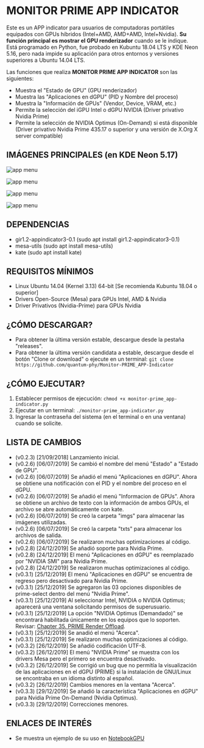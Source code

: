 # MONITOR PRIME APP INDICATOR
Este es un APP indicator para usuarios de computadoras portátiles equipados con GPUs híbridos (Intel+AMD, AMD+AMD, Intel+Nvidia). **Su función principal es mostrar el GPU renderizador** cuando se le indique.
Está programado en Python, fue probado en Kubuntu 18.04 LTS y KDE Neon 5.16, pero nada impide su aplicación para otros entornos y versiones superiores a Ubuntu 14.04 LTS.

Las funciones que realiza **MONITOR PRIME APP INDICATOR** son las siguientes:

- Muestra el "Estado de GPU" (GPU renderizador)
- Muestra las "Aplicaciones en dGPU" (PID y Nombre del proceso)
- Muestra la "Información de GPUs" (Vendor, Device, VRAM, etc.)
- Permite la selección del iGPU Intel o dGPU NVIDIA (Driver privativo Nvidia Prime)
- Permite la selección de NVIDIA Optimus (On-Demand) si está disponible (Driver privativo Nvidia Prime 435.17 o superior y una versión de X.Org X server compatible)

## IMÁGENES PRINCIPALES (en KDE Neon 5.17)

![app menu](https://lh3.googleusercontent.com/-tAxNuxCPQvQ/XgkeayBPnTI/AAAAAAAAA5k/Pl5qB52-IycZwZDirIT_yMSNLcpESnv-QCLcBGAsYHQ/h195/Menu_mesa-prime_nvidia_prime.png "Menú principal y sus opciones para PRIME y Nvidia Prime")

![app menu](https://lh3.googleusercontent.com/-Zh8pSgTydfs/XgkeZkQVv0I/AAAAAAAAA5Q/1hBx26ZX8jUjc6PFKqb8OodVLn8J0_CcwCLcBGAsYHQ/h291/Apps_Nvidia.png "Aplicaciones renderizadas en el dGPU")

![app menu](https://lh3.googleusercontent.com/-e6td_2jdSiI/XgkeZmaNRII/AAAAAAAAA5Y/2z1bwjYEZHIKNHPN_XImB_WEzSCUfxaYgCLcBGAsYHQ/h177/Estado_Intel-AMD_OpenSource.png "Estado de GPU con drivers Open-Source")

![app menu](https://lh3.googleusercontent.com/-ARgkCEQ5XUc/XgkearIyYJI/AAAAAAAAA5g/DJR4rURDRxQ9CB0yHdD2PA-j5FPbig5TwCLcBGAsYHQ/h159/Estado_Intel_Nvidia_Nvidia-Prime.png "Estado de GPU con drivers Privativos: Nvidia Prime")

## DEPENDENCIAS
- gir1.2-appindicator3-0.1 (sudo apt install gir1.2-appindicator3-0.1)
- mesa-utils (sudo apt install mesa-utils)
- kate (sudo apt install kate)

## REQUISITOS MÍNIMOS
- Linux Ubuntu 14.04 (Kernel 3.13) 64-bit [Se recomienda Kubuntu 18.04 o superior]
- Drivers Open-Source (Mesa) para GPUs Intel, AMD & Nvidia
- Driver Privativos (Nvidia-Prime) para GPUs Nvidia

## ¿CÓMO DESCARGAR?
- Para obtener la última versión estable, descargue desde la pestaña "releases".
- Para obtener la última versión candidata a estable, descargue desde el botón "Clone or download" o ejecute en un terminal:
`git clone https://github.com/quantum-phy/Monitor-PRIME_APP-Indicator`

## ¿CÓMO EJECUTAR?
1. Establecer permisos de ejecución: `chmod +x monitor-prime_app-indicator.py`
1. Ejecutar en un terminal: `./monitor-prime_app-indicator.py`
1. Ingresar la contraseña del sistema (en el terminal o en una ventana) cuando se solicite.

## LISTA DE CAMBIOS
- (v0.2.3) [21/09/2018] Lanzamiento inicial.
- (v0.2.6) [06/07/2019] Se cambió el nombre del menú "Estado" a "Estado de GPU".
- (v0.2.6) [06/07/2019] Se añadió el menú "Aplicaciones en dGPU". Ahora se obtiene una notificación con el PID y el nombre del proceso en el dGPU.
- (v0.2.6) [06/07/2019] Se añadió el menú "Informacion de GPUs". Ahora se obtiene un archivo de texto con la información de ambos GPUs, el archivo se abre automáticamente con kate.
- (v0.2.6) [06/07/2019] Se creó la carpeta "imgs" para almacenar las imágenes utilizadas.
- (v0.2.6) [06/07/2019] Se creó la carpeta "txts" para almacenar los archivos de salida.
- (v0.2.6) [06/07/2019] Se realizaron muchas optimizaciones al código.
- (v0.2.8) [24/12/2019] Se añadió soporte para Nvidia Prime.
- (v0.2.8) [24/12/2019] El menú "Aplicaciones en dGPU" es reemplazado por "NVIDIA SMI" para Nvidia Prime.
- (v0.2.8) [24/12/2019] Se realizaron muchas optimizaciones al código.
- (v0.3.1) [25/12/2019] El menú "Aplicaciones en dGPU" se encuentra de regreso pero desactivado para Nvidia Prime.
- (v0.3.1) [25/12/2019] Se agregaron las 03 opciones disponibles de prime-select dentro del menú "Nvidia Prime".
- (v0.3.1) [25/12/2019] Al seleccionar Intel, NVIDIA o NVIDIA Optimus; aparecerá una ventana solicitando permisos de superusuario.
- (v0.3.1) [25/12/2019] La opción "NVIDIA Optimus (Demandado)" se encontrará habilitada únicamente en los equipos que lo soporten. Revisar: [Chapter 35. PRIME Render Offload](https://download.nvidia.com/XFree86/Linux-x86_64/435.21/README/primerenderoffload.html).
- (v0.3.1) [25/12/2019] Se anadió el menú "Acerca".
- (v0.3.1) [25/12/2019] Se realizaron muchas optimizaciones al código.
- (v0.3.2) [26/12/2019] Se añadió codificación UTF-8.
- (v0.3.2) [26/12/2019] El menú "NVIDIA Prime" se muestra con los drivers Mesa pero el primero se encuentra desactivado.
- (v0.3.2) [26/12/2019] Se corrigió un bug que no permitía la visualización de las aplicaciones en el dGPU (PRIME) si la instalación de GNU/Linux se encontraba en un idioma distinto al español.
- (v0.3.2) [26/12/2019] Cambios menores en la ventana "Acerca".
- (v0.3.3) [29/12/2019] Se añadió la característica "Aplicaciones en dGPU" para Nvidia Prime On-Demand (Nvidia Optimus).
- (v0.3.3) [29/12/2019] Correcciones menores.

## ENLACES DE INTERÉS
- Se muestra un ejemplo de su uso en [NotebookGPU](https://notebookgpu.blogspot.com/2018/10/verificar-el-estado-y-configurar.html)

